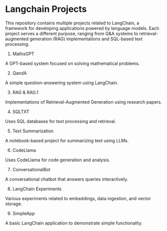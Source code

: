 # Langchain Projects

This repository contains multiple projects related to LangChain, a framework for developing applications powered by language models. Each project serves a different purpose, ranging from Q&A systems to retrieval-augmented generation (RAG) implementations and SQL-based text processing.

1. MathsGPT

A GPT-based system focused on solving mathematical problems.

2. QandA

A simple question-answering system using LangChain.

3. RAG & RAG.1

Implementations of Retrieval-Augmented Generation using research papers.

4. SQLTXT

Uses SQL databases for text processing and retrieval.

5. Text Summarization

A notebook-based project for summarizing text using LLMs.

6. CodeLlama

Uses CodeLlama for code generation and analysis.

7. ConversationalBot

A conversational chatbot that answers queries interactively.

8. LangChain Experiments

Various experiments related to embeddings, data ingestion, and vector storage.

9. SimpleApp

A basic LangChain application to demonstrate simple functionality.
